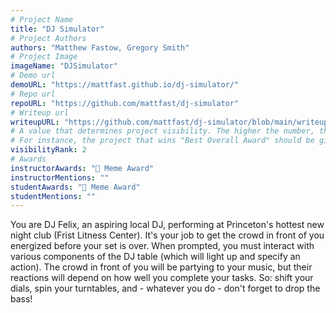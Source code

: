 ```yaml
---
# Project Name
title: "DJ Simulator"
# Project Authors
authors: "Matthew Fastow, Gregory Smith"
# Project Image
imageName: "DJSimulator"
# Demo url
demoURL: "https://mattfast.github.io/dj-simulator/"
# Repo url
repoURL: "https://github.com/mattfast/dj-simulator"
# Writeup url
writeupURL: "https://github.com/mattfast/dj-simulator/blob/main/writeup.pdf"
# A value that determines project visibility. The higher the number, the closer it will appear to the top
# For instance, the project that wins "Best Overall Award" should be given the highest visibilityRank
visibilityRank: 2
# Awards
instructorAwards: "🤪 Meme Award"
instructorMentions: ""
studentAwards: "🤪 Meme Award"
studentMentions: ""
---
```

You are DJ Felix, an aspiring local DJ, performing at Princeton's hottest new night club (Frist Litness Center). It's your job to get the crowd in front of you energized before your set is over. When prompted, you must interact with various components of the DJ table (which will light up and specify an action). The crowd in front of you will be partying to your music, but their reactions will depend on how well you complete your tasks. So: shift your dials, spin your turntables, and - whatever you do - don't forget to drop the bass!
